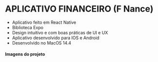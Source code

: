 # APLICATIVO FINANCEIRO (F Nance)

>

- Aplicativo feito em React Native
- Biblioteca Expo
- Design intuitivo e com boas práticas de UI e UX
- Aplicativo desenvolvido para IOS e Android
- Desenvolvido no MacOS 14.4

>

#### Imagens do projeto
